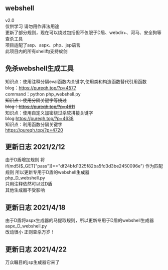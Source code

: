 ## webshell
v2.0<br>
仅供学习 请勿用作非法用途<br>
更新了部分规则，现在可以绕过包括但不仅限于D盾、webdir+、河马、安全狗等查杀工具<br>
项目适配了asp、aspx、php、jsp语言<br>
此项目内的所有shell均支持蚁剑<br>

## 免杀webshell生成工具

知识点：使用注释分隔eval函数内关键字,使用类和构造函数替代引用函数<br>
blog：https://pureqh.top/?p=4577<br>
command：python php_webshell.py<br>
~~知识点：使用分隔关键字等绕过<br>~~
~~blog：https://pureqh.top/?p=4611<br>~~
知识点：使用自定义加密绕过杀软拼接关键字<br>
blog:https://pureqh.top/?p=4638<br>
知识点：利用函数分隔关键字<br>
https://pureqh.top/?p=4720

## 更新日志 2021/2/12

由于D盾增加规则 将 if(md5($_GET["pass"])=="df24bfd1325f82ba5fd3d3be2450096e") 作为匹配规则 所以更新专用于D盾的webshell生成器<br>
php_D_webshell.py<br>
只用注释依然可以过D盾<br>
其他生成器不受影响

## 更新日志 2021/4/18

由于D盾将aspx生成器的马提取规则，所以更新专用于D盾的webshell生成器<br>
aspx_D_webshell.py<br>
改动很小 正则查杀万岁！

## 更新日志 2021/4/22

万众瞩目的jsp生成器它来了<br>
